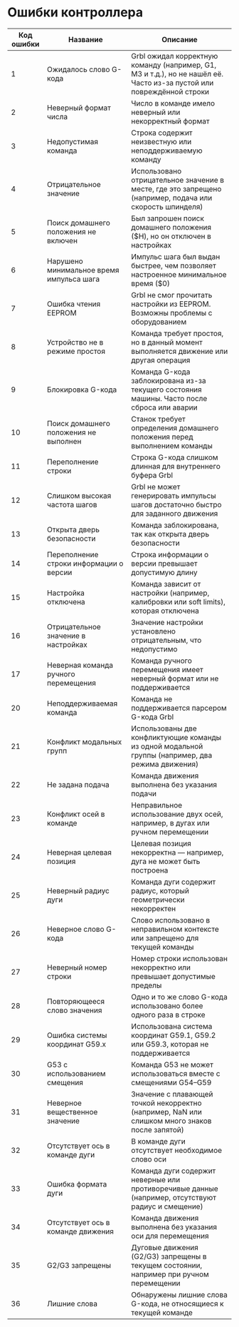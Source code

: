 # Ошибки контроллера

| Код ошибки | Название                                | Описание                                                                                                             |
|------------|------------------------------------------|----------------------------------------------------------------------------------------------------------------------|
| 1          | Ожидалось слово G-кода                   | Grbl ожидал корректную команду (например, G1, M3 и т.д.), но не нашёл её. Часто из-за пустой или повреждённой строки |
| 2          | Неверный формат числа                    | Число в команде имело неверный или некорректный формат                                                               |
| 3          | Недопустимая команда                     | Строка содержит неизвестную или неподдерживаемую команду                                                             |
| 4          | Отрицательное значение                   | Использовано отрицательное значение в месте, где это запрещено (например, подача или скорость шпинделя)              |
| 5          | Поиск домашнего положения не включен     | Был запрошен поиск домашнего положения ($H), но он отключен в настройках                                             |
| 6          | Нарушено минимальное время импульса шага | Импульс шага был выдан быстрее, чем позволяет настроенное минимальное время ($0)                                     |
| 7          | Ошибка чтения EEPROM                     | Grbl не смог прочитать настройки из EEPROM. Возможны проблемы с оборудованием                                        |
| 8          | Устройство не в режиме простоя           | Команда требует простоя, но в данный момент выполняется движение или другая операция                                 |
| 9          | Блокировка G-кода                        | Команда G-кода заблокирована из-за текущего состояния машины. Часто после сброса или аварии                          |
| 10         | Поиск домашнего положения не выполнен    | Станок требует определения домашнего положения перед выполнением команды                                             |
| 11         | Переполнение строки                      | Строка G-кода слишком длинная для внутреннего буфера Grbl                                                            |
| 12         | Слишком высокая частота шагов            | Grbl не может генерировать импульсы шагов достаточно быстро для заданного движения                                   |
| 13         | Открыта дверь безопасности               | Команда заблокирована, так как открыта дверь безопасности                                                            |
| 14         | Переполнение строки информации о версии  | Строка информации о версии превышает допустимую длину                                                                |
| 15         | Настройка отключена                      | Команда зависит от настройки (например, калибровки или soft limits), которая отключена                               |
| 16         | Отрицательное значение в настройках      | Значение настройки установлено отрицательным, что недопустимо                                                        |
| 17         | Неверная команда ручного перемещения     | Команда ручного перемещения имеет неверный формат или не поддерживается                                              |
| 20         | Неподдерживаемая команда                 | Команда не поддерживается парсером G-кода Grbl                                                                       |
| 21         | Конфликт модальных групп                 | Использованы две конфликтующие команды из одной модальной группы (например, два режима движения)                     |
| 22         | Не задана подача                         | Команда движения выполнена без указания подачи                                                                       |
| 23         | Конфликт осей в команде                  | Неправильное использование двух осей, например, в дугах или ручном перемещении                                       |
| 24         | Неверная целевая позиция                | Целевая позиция некорректна — например, дуга не может быть построена                                                 |
| 25         | Неверный радиус дуги                     | Команда дуги содержит радиус, который геометрически некорректен                                                      |
| 26         | Неверное слово G-кода                    | Слово использовано в неправильном контексте или запрещено для текущей команды                                        |
| 27         | Неверный номер строки                  | Номер строки использован некорректно или превышает допустимые пределы                                                |
| 28         | Повторяющееся слово значения            | Одно и то же слово G-кода использовано более одного раза в строке                                                    |
| 29         | Ошибка системы координат G59.x          | Использована система координат G59.1, G59.2 или G59.3, которая не поддерживается                                     |
| 30         | G53 с использованием смещения           | Команда G53 не может использоваться вместе с смещениями G54–G59                                                      |
| 31         | Неверное вещественное значение          | Значение с плавающей точкой некорректно (например, NaN или слишком много знаков после запятой)                       |
| 32         | Отсутствует ось в команде дуги           | В команде дуги отсутствует необходимое слово оси                                                                     |
| 33         | Ошибка формата дуги                      | Команда дуги содержит неверные или противоречивые данные (например, отсутствуют радиус и смещение)                   |
| 34         | Отсутствует ось в команде движения       | Команда движения выполнена без указания оси для перемещения                                                          |
| 35         | G2/G3 запрещены                          | Дуговые движения (G2/G3) запрещены в текущем состоянии, например при ручном перемещении                              |
| 36         | Лишние слова                             | Обнаружены лишние слова G-кода, не относящиеся к текущей команде                                                     |
